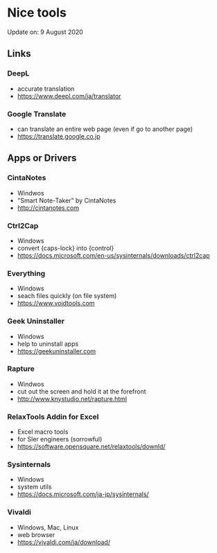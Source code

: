 # Nice tools

Update on: 9 August 2020

## Links

### DeepL

* accurate translation
* https://www.deepl.com/ja/translator

### Google Translate

* can translate an entire web page (even if go to another page)
* https://translate.google.co.jp

## Apps or Drivers

### CintaNotes

* Windwos
* "Smart Note-Taker" by CintaNotes
* http://cintanotes.com

### Ctrl2Cap

* Windows
* convert {caps-lock} into {control}
* https://docs.microsoft.com/en-us/sysinternals/downloads/ctrl2cap

### Everything

* Windows
* seach files quickly  (on file system)
* https://www.voidtools.com

### Geek Uninstaller

* Windows
* help to uninstall apps
* https://geekuninstaller.com

### Rapture

* Windwos
* cut out the screen and hold it at the forefront
* http://www.knystudio.net/rapture.html

### RelaxTools Addin for Excel

* Excel macro tools
* for SIer engineers (sorrowful)
* https://software.opensquare.net/relaxtools/downld/

### Sysinternals

* Windows
* system utils
* https://docs.microsoft.com/ja-jp/sysinternals/

### Vivaldi

* Windows, Mac, Linux
* web browser
* https://vivaldi.com/ja/download/
